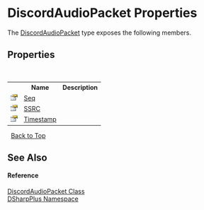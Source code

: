 # DiscordAudioPacket Properties
 

The <a href="8061c5bb-1836-275b-f75b-210cabaf81e7">DiscordAudioPacket</a> type exposes the following members.


## Properties
&nbsp;<table><tr><th></th><th>Name</th><th>Description</th></tr><tr><td>![Public property](media/pubproperty.gif "Public property")</td><td><a href="8bee5795-a0b4-2f3c-c30a-290027b8cc93">Seq</a></td><td /></tr><tr><td>![Public property](media/pubproperty.gif "Public property")</td><td><a href="9ba608f7-7af7-b700-7c91-bcedd672e1a8">SSRC</a></td><td /></tr><tr><td>![Public property](media/pubproperty.gif "Public property")</td><td><a href="171951a2-ff68-d38e-7a78-8de6b0e7ae49">Timestamp</a></td><td /></tr></table>&nbsp;
<a href="#discordaudiopacket-properties">Back to Top</a>

## See Also


#### Reference
<a href="8061c5bb-1836-275b-f75b-210cabaf81e7">DiscordAudioPacket Class</a><br /><a href="503971eb-de5e-a570-9922-de9500a9b1cc">DSharpPlus Namespace</a><br />